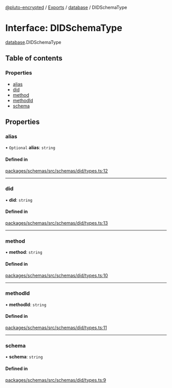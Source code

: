 [@pluto-encrypted](../README.md) / [Exports](../modules.md) / [database](../modules/database-1.md) / DIDSchemaType

# Interface: DIDSchemaType

[database](../modules/database-1.md).DIDSchemaType

## Table of contents

### Properties

- [alias](database-1.DIDSchemaType.md#alias)
- [did](database-1.DIDSchemaType.md#did)
- [method](database-1.DIDSchemaType.md#method)
- [methodId](database-1.DIDSchemaType.md#methodid)
- [schema](database-1.DIDSchemaType.md#schema)

## Properties

### alias

• `Optional` **alias**: `string`

#### Defined in

[packages/schemas/src/schemas/did/types.ts:12](https://github.com/atala-community-projects/pluto-encrypted/blob/5df4bd7/packages/schemas/src/schemas/did/types.ts#L12)

___

### did

• **did**: `string`

#### Defined in

[packages/schemas/src/schemas/did/types.ts:13](https://github.com/atala-community-projects/pluto-encrypted/blob/5df4bd7/packages/schemas/src/schemas/did/types.ts#L13)

___

### method

• **method**: `string`

#### Defined in

[packages/schemas/src/schemas/did/types.ts:10](https://github.com/atala-community-projects/pluto-encrypted/blob/5df4bd7/packages/schemas/src/schemas/did/types.ts#L10)

___

### methodId

• **methodId**: `string`

#### Defined in

[packages/schemas/src/schemas/did/types.ts:11](https://github.com/atala-community-projects/pluto-encrypted/blob/5df4bd7/packages/schemas/src/schemas/did/types.ts#L11)

___

### schema

• **schema**: `string`

#### Defined in

[packages/schemas/src/schemas/did/types.ts:9](https://github.com/atala-community-projects/pluto-encrypted/blob/5df4bd7/packages/schemas/src/schemas/did/types.ts#L9)
